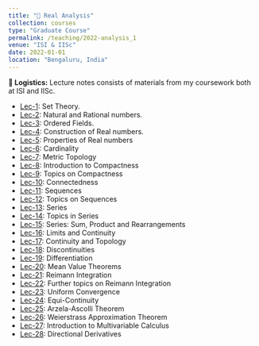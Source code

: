 ```yaml
---
title: "📔 Real Analysis"
collection: courses
type: "Graduate Course"
permalink: /teaching/2022-analysis_1
venue: "ISI & IISc"
date: 2022-01-01
location: "Bengaluru, India"
---
```


**📌 Logistics:** Lecture notes consists of materials from my coursework both at ISI and IISc.

- [Lec-1](https://drive.google.com/drive/folders/1Ed6TR9b2NWrZlk_XvkVgeqtedN-EP-V5): Set Theory.
- [Lec-2](https://drive.google.com/drive/folders/1Ed6TR9b2NWrZlk_XvkVgeqtedN-EP-V5): Natural and Rational numbers.
- [Lec-3](https://drive.google.com/drive/folders/1Ed6TR9b2NWrZlk_XvkVgeqtedN-EP-V5): Ordered Fields.
- [Lec-4](https://drive.google.com/drive/folders/1Ed6TR9b2NWrZlk_XvkVgeqtedN-EP-V5): Construction of Real numbers.
- [Lec-5](https://drive.google.com/drive/folders/1Ed6TR9b2NWrZlk_XvkVgeqtedN-EP-V5): Properties of Real numbers
- [Lec-6](https://drive.google.com/drive/folders/1Ed6TR9b2NWrZlk_XvkVgeqtedN-EP-V5): Cardinality
- [Lec-7](https://drive.google.com/drive/folders/1Ed6TR9b2NWrZlk_XvkVgeqtedN-EP-V5): Metric Topology
- [Lec-8](https://drive.google.com/drive/folders/1Ed6TR9b2NWrZlk_XvkVgeqtedN-EP-V5): Introduction to Compactness
- [Lec-9](https://drive.google.com/drive/folders/1Ed6TR9b2NWrZlk_XvkVgeqtedN-EP-V5): Topics on Compactness
- [Lec-10](https://drive.google.com/drive/folders/1Ed6TR9b2NWrZlk_XvkVgeqtedN-EP-V5): Connectedness
- [Lec-11](https://drive.google.com/drive/folders/1Ed6TR9b2NWrZlk_XvkVgeqtedN-EP-V5): Sequences
- [Lec-12](https://drive.google.com/drive/folders/1Ed6TR9b2NWrZlk_XvkVgeqtedN-EP-V5): Topics on Sequences
- [Lec-13](https://drive.google.com/drive/folders/1Ed6TR9b2NWrZlk_XvkVgeqtedN-EP-V5): Series
- [Lec-14](https://drive.google.com/drive/folders/1Ed6TR9b2NWrZlk_XvkVgeqtedN-EP-V5): Topics in Series
- [Lec-15](https://drive.google.com/drive/folders/1Ed6TR9b2NWrZlk_XvkVgeqtedN-EP-V5): Series: Sum, Product and Rearrangements
- [Lec-16](https://drive.google.com/drive/folders/1Ed6TR9b2NWrZlk_XvkVgeqtedN-EP-V5): Limits and Continuity
- [Lec-17](https://drive.google.com/drive/folders/1Ed6TR9b2NWrZlk_XvkVgeqtedN-EP-V5): Continuity and Topology
- [Lec-18](https://drive.google.com/drive/folders/1Ed6TR9b2NWrZlk_XvkVgeqtedN-EP-V5): Discontinuities
- [Lec-19](https://drive.google.com/drive/folders/1Ed6TR9b2NWrZlk_XvkVgeqtedN-EP-V5): Differentiation
- [Lec-20](https://drive.google.com/drive/folders/1Ed6TR9b2NWrZlk_XvkVgeqtedN-EP-V5): Mean Value Theorems
- [Lec-21](https://drive.google.com/drive/folders/1Ed6TR9b2NWrZlk_XvkVgeqtedN-EP-V5): Reimann Integration
- [Lec-22](https://drive.google.com/drive/folders/1Ed6TR9b2NWrZlk_XvkVgeqtedN-EP-V5): Further topics on Reimann Integration
- [Lec-23](https://drive.google.com/drive/folders/1Ed6TR9b2NWrZlk_XvkVgeqtedN-EP-V5): Uniform Convergence
- [Lec-24](https://drive.google.com/drive/folders/1Ed6TR9b2NWrZlk_XvkVgeqtedN-EP-V5): Equi-Continuity
- [Lec-25](https://drive.google.com/drive/folders/1Ed6TR9b2NWrZlk_XvkVgeqtedN-EP-V5): Arzela-Ascolli Theorem
- [Lec-26](https://drive.google.com/drive/folders/1Ed6TR9b2NWrZlk_XvkVgeqtedN-EP-V5): Weierstrass Approximation Theorem
- [Lec-27](https://drive.google.com/drive/folders/1Ed6TR9b2NWrZlk_XvkVgeqtedN-EP-V5): Introduction to Multivariable Calculus
- [Lec-28](https://drive.google.com/drive/folders/1Ed6TR9b2NWrZlk_XvkVgeqtedN-EP-V5): Directional Derivatives
